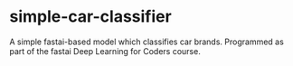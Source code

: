 # simple-car-classifier
 A simple fastai-based model which classifies car brands. Programmed as part of the fastai Deep Learning for Coders course.
